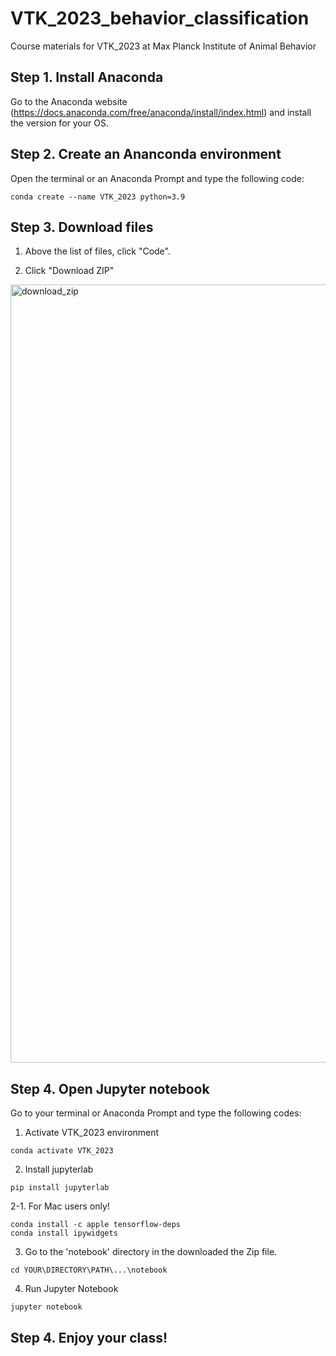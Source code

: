 # VTK_2023_behavior_classification
Course materials for VTK_2023 at Max Planck Institute of Animal Behavior

## Step 1. Install Anaconda
Go to the Anaconda website (https://docs.anaconda.com/free/anaconda/install/index.html) and install the version for your OS.

## Step 2. Create an Ananconda environment
Open the terminal or an Anaconda Prompt and type the following code:
```
conda create --name VTK_2023 python=3.9
```
## Step 3. Download files
1. Above the list of files, click "Code".

2. Click "Download ZIP"

<img width="1245" alt="download_zip" src="https://user-images.githubusercontent.com/57804714/233940633-6a936ea0-2fdb-4f27-b85d-b4c20e085064.png">

## Step 4. Open Jupyter notebook
Go to your terminal or Anaconda Prompt and type the following codes:

1. Activate VTK_2023 environment
```
conda activate VTK_2023
```
2. Install jupyterlab
```
pip install jupyterlab
```
2-1. For Mac users only!
```
conda install -c apple tensorflow-deps
conda install ipywidgets
```
3. Go to the 'notebook' directory in the downloaded the Zip file.
```
cd YOUR\DIRECTORY\PATH\...\notebook
```
4. Run Jupyter Notebook
```
jupyter notebook
```

## Step 4. Enjoy your class!
